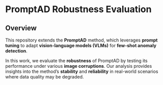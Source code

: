 # PromptAD Robustness Evaluation

## Overview  
This repository extends the **PromptAD** method, which leverages **prompt tuning** to adapt **vision-language models (VLMs)** for **few-shot anomaly detection**.  

In this work, we evaluate the **robustness** of PromptAD by testing its performance under various **image corruptions**. Our analysis provides insights into the method’s **stability** and **reliability** in real-world scenarios where data quality may be degraded. 